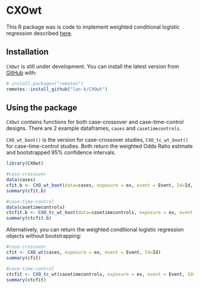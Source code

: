 
<!-- README.md is generated from README.Rmd. Please edit that file -->

# CXOwt

This R package was is code to implement weighted conditional logistic
regression described
[here](https://bmcmedresmethodol.biomedcentral.com/articles/10.1186/s12874-021-01408-5).

## Installation

`CXOwt` is still under development. You can install the latest version
from [GitHub](https://github.com/) with:

``` r
# install.packages("remotes")
remotes::install_github("lan-k/CXOwt")
```

## Using the package

`CXOwt` contains functions for both case-crossover and case-time-control
designs. There are 2 example dataframes, `cases` and `casetimecontrols`.

`CXO_wt_boot()` is the version for case-crossover studies,
`CXO_tc_wt_boot()` for case-time-control studies. Both return the
weighted Odds Ratio estimate and bootstrapped 95% confidence intervals.

``` r
library(CXOwt)

#case-crossover
data(cases)
cfit.b <- CXO_wt_boot(data=cases, exposure = ex, event = Event, Id=Id, B=200) 
summary(cfit.b)

#case-time-control
data(casetimecontrols)
ctcfit.b <- CXO_tc_wt_boot(data=casetimecontrols, exposure = ex, event = Event, Id=Id, B = 200) 
summary(ctcfit.b)
```

Alternatively, you can return the weighted conditional logistic
regression objects without bootstrapping:

``` r
#case-crossover
cfit <- CXO_wt(cases, exposure = ex, event = Event, Id=Id)  
summary(cfit)

#case-time-control
ctcfit <- CXO_tc_wt(casetimecontrols, exposure = ex, event = Event, Id=Id)   
summary(ctcfit)
```
